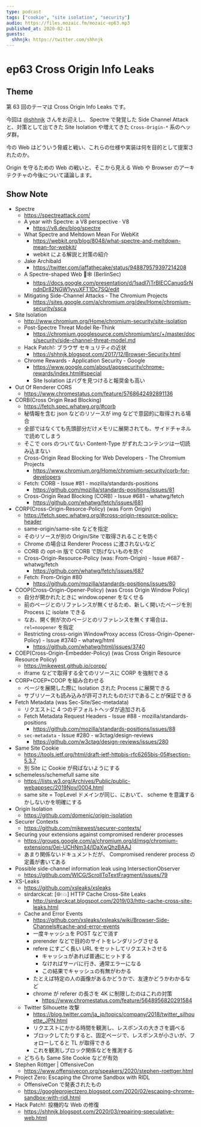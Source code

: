 ```yaml
---
type: podcast
tags: ["cookie", "site isolation", "security"]
audio: https://files.mozaic.fm/mozaic-ep63.mp3
published_at: 2020-02-11
guests:
  shhnjk: https://twitter.com/shhnjk
---
```


# ep63 Cross Origin Info Leaks

## Theme

第 63 回のテーマは Cross Origin Info Leaks です。

今回は [@shhnjk](https://twitter.com/shhnjk) さんをお迎えし、 Spectre で発覚した Side Channel Attack と、対策として出てきた Site Isolation や増えてきた `Cross-Origin-*` 系のヘッダ群。

今の Web はどういう脅威と戦い、これらの仕様や実装は何を目的として提案されたのか。

Origin を守るための Web の戦いと、そこから見える Web や Browser のアーキテクチャの今後について議論します。

## Show Note

- Spectre
  - https://spectreattack.com/
  - A year with Spectre: a V8 perspective · V8
    - https://v8.dev/blog/spectre
  - What Spectre and Meltdown Mean For WebKit
    - https://webkit.org/blog/8048/what-spectre-and-meltdown-mean-for-webkit/
    - webkit による解説と対策の紹介
  - Jake Archibald
    - https://twitter.com/jaffathecake/status/948879579397214208
  - A Spectre-shaped Web 👻🕸 (BerlinSec)
    - https://docs.google.com/presentation/d/1sadl7jTrBIECCanuqSrNndnDr82NGW1yyuXFT1Dc7SQ/edit
  - Mitigating Side-Channel Attacks - The Chromium Projects
    - https://sites.google.com/a/chromium.org/dev/Home/chromium-security/ssca
- Site Isolation
  - http://www.chromium.org/Home/chromium-security/site-isolation
  - Post-Spectre Threat Model Re-Think
    - https://chromium.googlesource.com/chromium/src/+/master/docs/security/side-channel-threat-model.md
  - Hack Patch!: ブラウザ セキュリティの近状
    - https://shhnjk.blogspot.com/2017/12/Browser-Security.html
  - Chrome Rewards - Application Security - Google
    - https://www.google.com/about/appsecurity/chrome-rewards/index.html#special
    - Site Isolation はバグを見つけると報奨金も高い
- Out Of Renderer CORS
  - https://www.chromestatus.com/feature/5768642492891136
- CORB(Cross Origin Read Blocking)
  - https://fetch.spec.whatwg.org/#corb
  - 秘情報を含む json などのリソースが img などで意図的に取得される場合
  - 全部ではなくても先頭部分だけメモリに展開されても、サイドチャネルで読めてしまう
  - そこで cors のついてない Content-Type がずれたコンテンツは一切読み込まない
  - Cross-Origin Read Blocking for Web Developers - The Chromium Projects
    - https://www.chromium.org/Home/chromium-security/corb-for-developers
  - Fetch: CORB - Issue #81 - mozilla/standards-positions
    - https://github.com/mozilla/standards-positions/issues/81
  - Cross-Origin Read Blocking (CORB) - Issue #681 - whatwg/fetch
    - https://github.com/whatwg/fetch/issues/681
- CORP(Cross-Origin-Resorce-Policy) (was Form Origin)
  - https://fetch.spec.whatwg.org/#cross-origin-resource-policy-header
  - same-origin/same-site などを指定
  - そのリソースが別の Origin/Site で取得されることを防ぐ
  - Chrome の場合は Renderer Process に渡されないなど
  - CORB の opt-in 版で CORB で防げないものを防ぐ
  - Cross-Origin-Resource-Policy (was: From-Origin) - Issue #687 - whatwg/fetch
    - https://github.com/whatwg/fetch/issues/687
  - Fetch: From-Origin #80
    - https://github.com/mozilla/standards-positions/issues/80
- COOP(Cross-Origin-Opener-Policy) (was Cross Origin Window Policy)
  - 自分が開かれたときに window.opener をなくせる
  - 前のページとのリファレンスが無くせるため、新しく開いたページを別 Process に isolate できる
  - なお、開く側が次のページとのリファレンスを無くす場合は、 `rel=noopener` を指定
  - Restricting cross-origin WindowProxy access (Cross-Origin-Opener-Policy) - Issue #3740 - whatwg/html
    - https://github.com/whatwg/html/issues/3740
- COEP(Cross-Origin-Embedder-Policy) (was Cross Origin Resource Resource Policy)
  - https://mikewest.github.io/corpp/
  - iframe などで取得する全てのリソースに CORP を強制できる
- CORP+COEP+COOP を組み合わせる
  - ページを展開した際に Isolation された Process に展開できる
  - サブリソースも読み込みが許可されたものだけであることが保証できる
- Fetch Metadata (was Sec-Site/Sec-metadata)
  - リクエストに 4 つのデフォルトヘッダが追加される
  - Fetch Metadata Request Headers - Issue #88 - mozilla/standards-positions
    - https://github.com/mozilla/standards-positions/issues/88
  - `sec-metadata` - Issue #280 - w3ctag/design-reviews
    - https://github.com/w3ctag/design-reviews/issues/280
- Same Site Cookie
  - https://tools.ietf.org/html/draft-ietf-httpbis-rfc6265bis-05#section-5.3.7
  - 別 Site に Cookie が飛ばないようにする
- schemeless/schemefull same site
  - https://lists.w3.org/Archives/Public/public-webappsec/2019Nov/0004.html
  - same site = TopLevel ドメインが同じ、において、 scheme を意識するかしないかを明確にする
- Origin Isolation
  - https://github.com/domenic/origin-isolation
- Securer Contexts
  - https://github.com/mikewest/securer-contexts/
- Securing your extensions against compromised renderer processes
  - https://groups.google.com/a/chromium.org/d/msg/chromium-extensions/0ei-UCHNm34/lDaXwQhzBAAJ
  - あまり関係ないドキュメントだが、 Compromised renderer process の定義が書いてある
- Possible side-channel information leak using IntersectionObserver
  - https://github.com/WICG/ScrollToTextFragment/issues/79
- XS-Leaks
  - https://github.com/xsleaks/xsleaks
  - sirdarckcat: [🌐💧💥] HTTP Cache Cross-Site Leaks
    - http://sirdarckcat.blogspot.com/2019/03/http-cache-cross-site-leaks.html
  - Cache and Error Events
    - https://github.com/xsleaks/xsleaks/wiki/Browser-Side-Channels#cache-and-error-events
    - 一度キャッシュを POST などで消す
    - prerender などで目的のサイトをレンダリングさせる
    - refere にすごく長い URL をセットしてリクエストさせる
      - キャッシュがあれば普通にヒットする
      - なければサーバに行き、通常エラーになる
      - この結果でキャッシュの有無がわかる
    - たとえば特定の人の画像があるかどうかで、友達かどうかわかるなど
    - chrome が referer の長さを 4K に制限したのはこれの対策
      - https://www.chromestatus.com/feature/5648956820291584
  - Twitter Silhouette 攻撃
    - https://blog.twitter.com/ja_jp/topics/company/2018/twitter_silhouette_JPN.html
    - リクエストにかかる時間を観測し、レスポンスの大きさを調べる
    - ブロックしてたりすると、固定ページで、レスポンスが小さいが、フォローしてると TL が取得できる
    - これを観測しブロック関係などを推測する
  - どちらも Same Site Cookie などが有効
- Stephen Röttger | OffensiveCon
  - https://www.offensivecon.org/speakers/2020/stephen-roettger.html
- Project Zero: Escaping the Chrome Sandbox with RIDL
  - OffensiveCon で発表されたもの
  - https://googleprojectzero.blogspot.com/2020/02/escaping-chrome-sandbox-with-ridl.html
- Hack Patch!: 投機的な Web の修復
  - https://shhnjk.blogspot.com/2020/03/repairing-speculative-web.html
